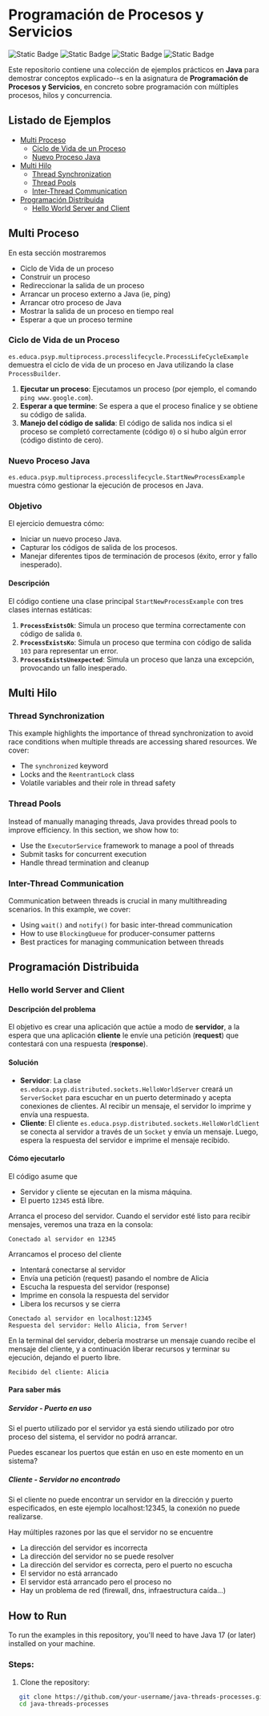 # Programación de Procesos y Servicios

![Static Badge](https://img.shields.io/badge/date-2024-orange)
![Static Badge](https://img.shields.io/badge/FP-DAM2-white)
![Static Badge](https://img.shields.io/badge/asignatura-PSYP-white)
![Static Badge](https://img.shields.io/badge/java-23-blue)

Este repositorio contiene una colección de ejemplos prácticos en **Java** para demostrar conceptos explicado--s en la asignatura de **Programación de Procesos y Servicios**, en concreto sobre programación con múltiples procesos, hilos y concurrencia.

## Listado de Ejemplos

- [Multi Proceso](#multi-proceso)
  - [Ciclo de Vida de un Proceso](#ciclo-de-vida-de-un-proceso)
  - [Nuevo Proceso Java](#nuevo-proceso-java)
- [Multi Hilo](#multi-hilo)
  - [Thread Synchronization](#thread-synchronization)
  - [Thread Pools](#thread-pools)
  - [Inter-Thread Communication](#inter-thread-communication)
- [Programación Distribuida](#programación-distribuida)
  - [Hello World Server and Client]()

## Multi Proceso

En esta sección mostraremos
- Ciclo de Vida de un proceso
- Construir un proceso
- Redireccionar la salida de un proceso
- Arrancar un proceso externo a Java (ie, ping)
- Arrancar otro proceso de Java
- Mostrar la salida de un proceso en tiempo real
- Esperar a que un proceso termine

### Ciclo de Vida de un Proceso

`es.educa.psyp.multiprocess.processlifecycle.ProcessLifeCycleExample` demuestra el ciclo de vida de un proceso en Java utilizando la clase `ProcessBuilder`.

1. **Ejecutar un proceso**: Ejecutamos un proceso (por ejemplo, el comando `ping www.google.com`).
2. **Esperar a que termine**: Se espera a que el proceso finalice y se obtiene su código de salida.
3. **Manejo del código de salida**: El código de salida nos indica si el proceso se completó correctamente (código `0`) o si hubo algún error (código distinto de cero).

### Nuevo Proceso Java

`es.educa.psyp.multiprocess.processlifecycle.StartNewProcessExample` muestra cómo gestionar la ejecución de procesos en Java.

### Objetivo

El ejercicio demuestra cómo:
- Iniciar un nuevo proceso Java.
- Capturar los códigos de salida de los procesos.
- Manejar diferentes tipos de terminación de procesos (éxito, error y fallo inesperado).

#### Descripción

El código contiene una clase principal `StartNewProcessExample` con tres clases internas estáticas:
1. **`ProcessExistsOk`**: Simula un proceso que termina correctamente con código de salida `0`.
2. **`ProcessExistsKo`**: Simula un proceso que termina con código de salida `103` para representar un error.
3. **`ProcessExistsUnexpected`**: Simula un proceso que lanza una excepción, provocando un fallo inesperado.

## Multi Hilo

### Thread Synchronization
This example highlights the importance of thread synchronization to avoid race conditions when multiple threads are accessing shared resources. We cover:
- The `synchronized` keyword
- Locks and the `ReentrantLock` class
- Volatile variables and their role in thread safety

### Thread Pools
Instead of manually managing threads, Java provides thread pools to improve efficiency. In this section, we show how to:
- Use the `ExecutorService` framework to manage a pool of threads
- Submit tasks for concurrent execution
- Handle thread termination and cleanup

### Inter-Thread Communication
Communication between threads is crucial in many multithreading scenarios. In this example, we cover:
- Using `wait()` and `notify()` for basic inter-thread communication
- How to use `BlockingQueue` for producer-consumer patterns
- Best practices for managing communication between threads

## Programación Distribuida

### Hello world Server and Client

#### Descripción del problema

El objetivo es crear una aplicación que actúe a modo de **servidor**, a la espera que una aplicación **cliente** le envíe una petición (**request**) que contestará con una respuesta (**response**).

#### Solución

- **Servidor**: La clase `es.educa.psyp.distributed.sockets.HelloWorldServer` creará un `ServerSocket` para escuchar en un puerto determinado y acepta conexiones de clientes. Al recibir un mensaje, el servidor lo imprime y envía una respuesta.
- **Cliente**: El cliente `es.educa.psyp.distributed.sockets.HelloWorldClient` se conecta al servidor a través de un `Socket` y envía un mensaje. Luego, espera la respuesta del servidor e imprime el mensaje recibido.

#### Cómo ejecutarlo

El código asume que
- Servidor y cliente se ejecutan en la misma máquina.
- El puerto `12345` está libre.

Arranca el proceso del servidor. Cuando el servidor esté listo para recibir mensajes, veremos una traza en la consola:

```
Conectado al servidor en 12345
```
Arrancamos el proceso del cliente
- Intentará conectarse al servidor
- Envía una petición (request) pasando el nombre de Alicia
- Escucha la respuesta del servidor (response)
- Imprime en consola la respuesta del servidor
- Libera los recursos y se cierra

```
Conectado al servidor en localhost:12345
Respuesta del servidor: Hello Alicia, from Server!
```
En la terminal del servidor, debería mostrarse un mensaje cuando recibe el mensaje del cliente, y a continuación liberar recursos y terminar su ejecución, dejando el puerto libre.

```
Recibido del cliente: Alicia
```

#### Para saber más

##### Servidor - Puerto en uso

Si el puerto utilizado por el servidor ya está siendo utilizado por otro proceso del sistema, el servidor no podrá arrancar.

Puedes escanear los puertos que están en uso en este momento en un sistema?

##### Cliente - Servidor no encontrado

Si el cliente no puede encontrar un servidor en la dirección y puerto especificados, en este ejemplo localhost:12345, la conexión no puede realizarse.

Hay múltiples razones por las que el servidor no se encuentre
- La dirección del servidor es incorrecta
- La dirección del servidor no se puede resolver
- La dirección del servidor es correcta, pero el puerto no escucha
- El servidor no está arrancado
- El servidor está arrancado pero el proceso no
- Hay un problema de red (firewall, dns, infraestructura caída...)


## How to Run

To run the examples in this repository, you'll need to have Java 17 (or later) installed on your machine.

### Steps:
1. Clone the repository:
```bash
   git clone https://github.com/your-username/java-threads-processes.git
   cd java-threads-processes
```